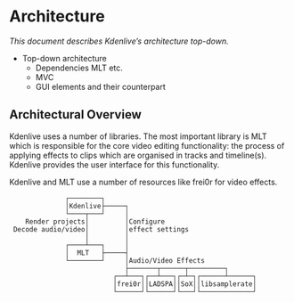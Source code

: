 # Architecture

*This document describes Kdenlive’s architecture top-down.*

* Top-down architecture
  * Dependencies MLT etc.
  * MVC
  * GUI elements and their counterpart


## Architectural Overview

Kdenlive uses a number of libraries. The most important library is MLT which is
responsible for the core video editing functionality: the process of applying
effects to clips which are organised in tracks and timeline(s). Kdenlive
provides the user interface for this functionality.

Kdenlive and MLT use a number of resources like frei0r for video effects.

```
              ┌────────┐   
              │Kdenlive├─────┐
              └────┬───┘     │
    Render projects│         │Configure
 Decode audio/video│         │effect settings
                   │         │        
              ┌────┴───┐     │        
              │  MLT   ├─────┤             
              └────────┘     │Audio/Video Effects
                             ├───────┬──────┬─────────┐
                          ┌──┴───┐┌──┴───┐┌─┴─┐┌──────┴──────┐
                          │frei0r││LADSPA││SoX││libsamplerate│
                          └──────┘└──────┘└───┘└─────────────┘
```
<!-- http://marklodato.github.io/js-boxdrawing/ for drawing -->
